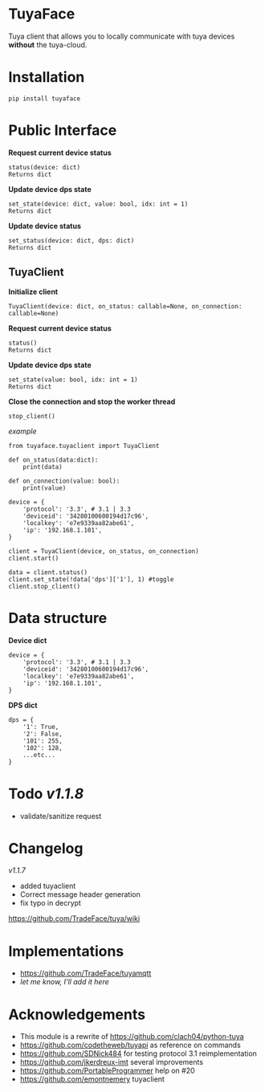 TuyaFace
===================

Tuya client that allows you to locally communicate with tuya devices __without__ the tuya-cloud.

Installation
================
```
pip install tuyaface
```

Public Interface
==================

__Request current device status__
```
status(device: dict)
Returns dict
```

__Update device dps state__
```
set_state(device: dict, value: bool, idx: int = 1)
Returns dict
```

__Update device status__
```
set_status(device: dict, dps: dict)
Returns dict
```

TuyaClient
----------

__Initialize client__
```
TuyaClient(device: dict, on_status: callable=None, on_connection: callable=None)

```

__Request current device status__
```
status()
Returns dict
```

__Update device dps state__
```
set_state(value: bool, idx: int = 1)
Returns dict
```

__Close the connection and stop the worker thread__
```
stop_client()
```


_example_
```
from tuyaface.tuyaclient import TuyaClient

def on_status(data:dict):
    print(data)

def on_connection(value: bool):
    print(value)

device = {
    'protocol': '3.3', # 3.1 | 3.3
    'deviceid': '34280100600194d17c96',
    'localkey': 'e7e9339aa82abe61',
    'ip': '192.168.1.101',            
}

client = TuyaClient(device, on_status, on_connection)
client.start()

data = client.status()
client.set_state(!data['dps']['1'], 1) #toggle
client.stop_client()

```


Data structure
==================
__Device dict__
```
device = {
    'protocol': '3.3', # 3.1 | 3.3
    'deviceid': '34280100600194d17c96',
    'localkey': 'e7e9339aa82abe61',
    'ip': '192.168.1.101',            
}
```
__DPS dict__
```
dps = {
    '1': True,
    '2': False,
    '101': 255,
    '102': 128,
    ...etc...
}
```


Todo *v1.1.8*
==================
- validate/sanitize request

Changelog
==================
*v1.1.7*

- added tuyaclient
- Correct message header generation
- fix typo in decrypt


https://github.com/TradeFace/tuya/wiki

Implementations
================
- https://github.com/TradeFace/tuyamqtt
- _let me know, I'll add it here_

Acknowledgements
=================
- This module is a rewrite of https://github.com/clach04/python-tuya
- https://github.com/codetheweb/tuyapi as reference on commands 
- https://github.com/SDNick484 for testing protocol 3.1 reimplementation
- https://github.com/jkerdreux-imt several improvements
- https://github.com/PortableProgrammer help on #20
- https://github.com/emontnemery tuyaclient 